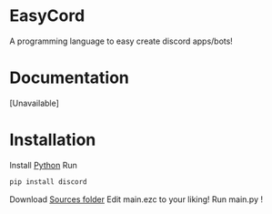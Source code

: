 # EasyCord
A programming language to easy create discord apps/bots!

# Documentation

[Unavailable]

# Installation

Install <a href=https://www.python.org/downloads>Python</a>
Run
```bat
pip install discord
```

Download <a href=https://github.com/H1387XD/EasyCord/tree/main/Source>Sources folder</a>
Edit main.ezc to your liking!
Run main.py !
